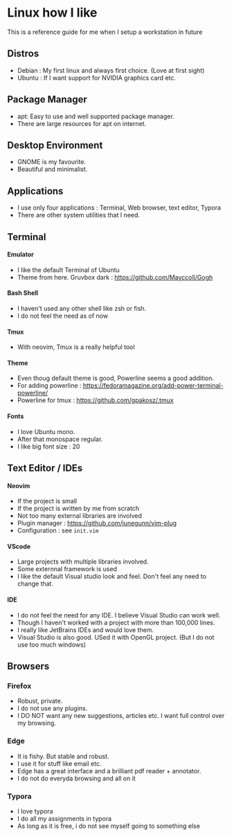 # Linux how I like

This is a reference guide for me when I setup a workstation in future

## Distros
* Debian : My first linux and always first choice. (Love at first sight)
* Ubuntu : If I want support for NVIDIA graphics card etc.

## Package Manager
* apt: Easy to use and well supported package manager.
* There are large resources for apt on internet.
## Desktop Environment
* GNOME is my favourite.
*  Beautiful and minimalist. 

## Applications
* I use only four applications : Terminal, Web browser, text editor, Typora
* There are other system utilities that I need.

## Terminal 
#### Emulator
* I like the default Terminal of Ubuntu
* Theme from here. Gruvbox dark : https://github.com/Mayccoll/Gogh

#### Bash Shell
* I haven't used any other shell like zsh or fish.
* I do not feel the need as of now

#### Tmux
* With neovim, Tmux is a really helpful tool
#### Theme
* Even thoug default theme is good, Powerline seems a good addition.
* For adding powerline : https://fedoramagazine.org/add-power-terminal-powerline/
* Powerline for tmux : https://github.com/gpakosz/.tmux

#### Fonts
* I love Ubuntu mono.
* After that monospace regular.
* I like big font size : 20

## Text Editor / IDEs
#### Neovim
* If the project is small 
* If the project is written by me from scratch
* Not too many external libraries are involved
* Plugin manager : https://github.com/junegunn/vim-plug
* Configuration : see `init.vim`

#### VScode
* Large projects with multiple libraries involved.
* Some externnal framework is used
* I like the default Visual studio look and feel. Don't feel any need to change that.

#### IDE
* I do not feel the need for any IDE. I believe Visual Studio can work well.
* Though I haven't worked with a project with more than 100,000 lines.
* I really like JetBrains IDEs and would love them.
* Visual Studio is also good. USed it with OpenGL project. (But I do not use too much windows)

## Browsers
### Firefox
* Robust, private.
* I do not use any plugins. 
* I DO NOT want any new suggestions, articles etc. I want full control over my browsing.

### Edge
* It is fishy. But stable and robust.
* I use it for stuff like email etc.
* Edge has a great interface and a brilliant pdf reader + annotator.
* I do not do everyda browsing and all on it

### Typora
* I love typora
* I do all my assignments in typora
* As long as it is free, i do not see myself going to something else
